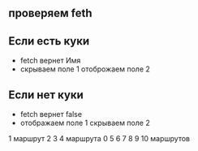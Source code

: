 ## проверяем feth 
## Если есть куки 
- fetch вернет Имя
- скрываем поле 1 отоброжаем поле 2
## Если нет куки
- fetch вернет false
- отображаем поле 1 скрываем поле 2

1 маршрут
2 3 4 маршрута
0 5 6 7 8 9 10  маршрутов
